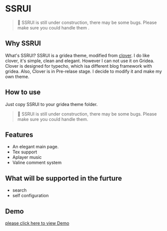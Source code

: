 # SSRUI

 > :construction: SSRUI is still under construction, there may be some bugs. Please make sure you could handle them      .
 
## Why SSRUI 

What's SSRUI? SSRUI is a gridea theme, modified from [clover](https://github.com/idealclover/Clover). I do like clover, it's simple, clean and elegant. However I can not use it on Gridea. Clover is designed for typecho, which isa different blog framework with gridea. Also, Clover is in Pre-relase stage. I decide to modify it and make my own theme.

## How to use 

Just copy SSRUI to your gridea theme folder.
> :construction: SSRUI is still under construction, there may be some bugs. Please make sure you could handle them.

## Features

- An elegant main page.
- Tex support
- Aplayer music 
- Valine comment system

## What will be supported in the furture

- search 
- self configuration

## Demo
[please click here to view Demo](https://willisfusu.github.io/)
